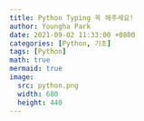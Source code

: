 ```yaml
---
title: Python Typing 꼭 해주세요!
author: Youngha Park
date: 2021-09-02 11:33:00 +0800
categories: [Python, 기초]
tags: [Python]
math: true
mermaid: true
image:
  src: python.png
  width: 680
  height: 440
---
```



